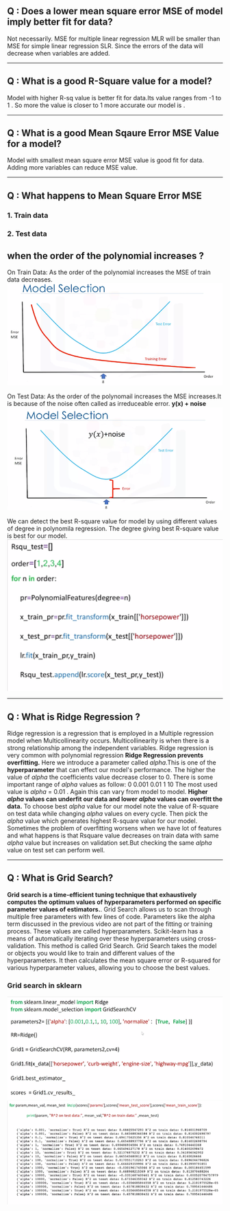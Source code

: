 ## Q : Does a lower mean square error MSE of model imply better fit for data?

Not necessarily.
MSE for multiple linear regression MLR will be smaller than MSE for simple linear regression SLR. Since the errors of the data will decrease when variables are added.
___

## Q : What is a good R-Square value for a model?

Model with higher R-sq value is better fit for data.Its value ranges from -1 to 1 . So more the value is closer to 1 more accurate our model is .
___

## Q : What is a good Mean Sqaure Error MSE Value for a model?

Model with smallest mean square error MSE value is good fit for data. Adding more variables can reduce MSE value.
___

## Q : What happens to Mean Square Error MSE
   ###    1. Train data
   ###    2. Test data
## when the order of the polynomial increases ?

On Train Data:
As the order of the polynomial increases the MSE of train data decreases.
<img src="images\Overfitting-Underfitting-and-Model-Selection-Coursera.png">

On Test Data:
As the order of the polynomail increases the MSE increases.It is because of the noise often called as irreduceable error. **y(x) + noise**
<img src="images\test error.png">

We can detect the best R-square value for model by using different values of degree in polynomila regression.
The degree giving best R-square value is best for our model.
<img src="images\polynomial reg test for best r sq value.png">

___

## Q : What is Ridge Regression ?

Ridge regression is a regression that is employed in a Multiple regression model when Multicollinearity occurs. Multicollinearity is when there is a strong relationship among the independent variables. Ridge regression is very common with polynomial regression
**Ridge Regression prevents overfitting.**
Here we introduce a parameter called *alpha*.This is one of the **hyperparameter** that can effect our model's performance. The higher the value of *alpha* the coefficients value decrease closer to 0. There is some important range of *alpha* values as follow:
0
0.001
0.01
1
10
The most used value is *alpha* = 0.01 . Again this can vary from model to model.
**Higher *alpha* values can underfit our data and lower *alpha* values can overfitt the data.**
To choose best *alpha* value for our model note the value of R-square on test data
while changing *alpha* values on every cycle.
Then pick the *alpha* value which generates highest R-square value for our model. 
Sometimes the problem of overfitting worsens when we have lot of features and what happens is that Rsquare value decreases on train data with same *alpha* value but increases on validation set.But checking the same *alpha* value on test set can perform well.
___

## Q : What is Grid Search?
**Grid search is a time-efficient tuning technique that exhaustively computes the optimum values of hyperparameters performed on specific parameter values of estimators.**.
Grid Search allows us to scan through multiple free parameters with few lines of code. Parameters like the alpha term discussed in the previous video are not part of the fitting or training process. These values are called hyperparameters. Scikit-learn has a means of automatically iterating over these hyperparameters using cross-validation. This method is called Grid Search. Grid Search takes the model or objects you would like to train and different values of the hyperparameters. It then calculates the mean square error or R-squared for various hyperparameter values, allowing you to choose the best values.
### Grid search in sklearn
<img src='images\Grid Search.png' />
<img src='images\Grid-Search-result.png' />